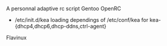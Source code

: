A personnal adaptive rc script Gentoo OpenRC

- /etc/init.d/kea loading dependings of /etc/conf/kea for kea-{dhcp4,dhcp6,dhcp-ddns,ctrl-agent}


Flavinux